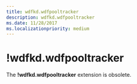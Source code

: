 ```yaml
---
title: wdfkd.wdfpooltracker
description: wdfkd.wdfpooltracker
ms.date: 11/28/2017
ms.localizationpriority: medium
---
```


# !wdfkd.wdfpooltracker


The **!wdfkd.wdfpooltracker** extension is obsolete.

 

 





